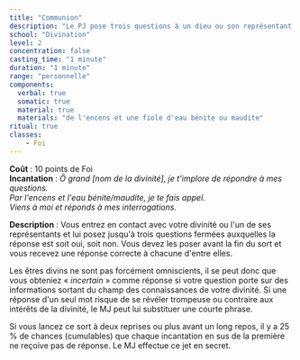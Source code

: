 ```yaml
---
title: "Communion"
description: "Le PJ pose trois questions à un dieu ou son représentant."
school: "Divination"
level: 2
concentration: false
casting_time: "1 minute"
duration: "1 minute"
range: "personnelle"
components:
  verbal: true
  somatic: true
  material: true
  materials: "de l'encens et une fiole d'eau bénite ou maudite"
ritual: true
classes:
    - Foi
---
```

**Coût** : 10 points de Foi  
**Incantation** : *Ô grand [nom de la divinité], je t'implore de répondre à mes questions.*    
*Par l'encens et l'eau bénite/maudite, je te fais appel.*    
*Viens à moi et réponds à mes interrogations.*    

**Description** : Vous entrez en contact avec votre divinité ou l'un de ses représentants et lui posez jusqu'à trois questions fermées auxquelles la réponse est soit oui, soit non. Vous devez les poser avant la fin du sort et vous recevez une réponse correcte à chacune d'entre elles.

Les êtres divins ne sont pas forcément omniscients, il se peut donc que vous obteniez « _incertain_ » comme réponse si votre question porte sur des informations sortant du champ des connaissances de votre divinité. Si une réponse d'un seul mot risque de se révéler trompeuse ou contraire aux intérêts de la divinité, le MJ peut lui substituer une courte phrase.

Si vous lancez ce sort à deux reprises ou plus avant un long repos, il y a 25 % de chances (cumulables) que chaque incantation en sus de la première ne reçoive pas de réponse. Le MJ effectue ce jet en secret.
